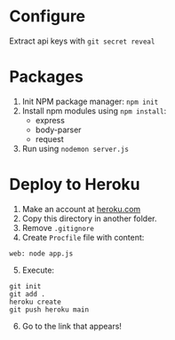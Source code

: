 # Configure
Extract api keys with `git secret reveal`

# Packages
1. Init NPM package manager: `npm init`
2. Install npm modules using `npm install`:
    * express
    * body-parser
    * request
3. Run using `nodemon server.js`

# Deploy to Heroku
1. Make an account at [heroku.com](heroku.com)
2. Copy this directory in another folder. 
3. Remove `.gitignore`
4. Create `Procfile` file with content:

```
web: node app.js
```

5. Execute:
```
git init
git add .
heroku create
git push heroku main
```
6. Go to the link that appears!